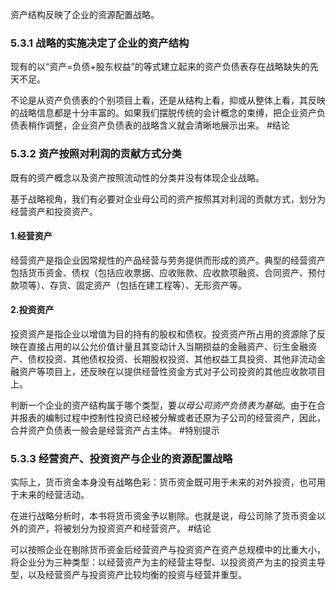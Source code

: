 资产结构反映了企业的资源配置战略。

### 5.3.1 战略的实施决定了企业的资产结构

现有的以“资产=负债+股东权益”的等式建立起来的资产负债表存在战略缺失的先天不足。

不论是从资产负债表的个别项目上看，还是从结构上看，抑或从整体上看，其反映的战略信息都是十分丰富的。如果我们摆脱传统的会计概念的束缚，把企业资产负债表稍作调整，企业资产负债表的战略含义就会清晰地展示出来。 #结论 

### 5.3.2 资产按照对利润的贡献方式分类

既有的资产概念以及资产按照流动性的分类并没有体现企业战略。

基于战略视角，我们有必要对企业母公司的资产按照其对利润的贡献方式，划分为经营资产和投资资产。

#### 1.经营资产

经营资产是指企业因常规性的产品经营与劳务提供而形成的资产。典型的经营资产包括货币资金、债权（包括应收票据、应收账款、应收款项融资、合同资产、预付款项等）、存货、固定资产（包括在建工程等）、无形资产等。

#### 2.投资资产

投资资产是指企业以增值为目的持有的股权和债权。投资资产所占用的资源除了反映在直接占用的以公允价值计量且其变动计入当期损益的金融资产、衍生金融资产、债权投资、其他债权投资、长期股权投资、其他权益工具投资、其他非流动金融资产等项目上，还反映在以提供经营性资金方式对子公司投资的其他应收款项目上。

判断一个企业的资产结构属于哪个类型，要*以母公司资产负债表为基础*。由于在合并报表的编制过程中控制性投资已经被分解或者还原为子公司的经营资产，因此，合并资产负债表一般会是经营资产占主体。 #特别提示 

### 5.3.3 经营资产、投资资产与企业的资源配置战略

实际上，货币资金本身没有战略色彩：货币资金既可用于未来的对外投资，也可用于未来的经营活动。

在进行战略分析时，本书将货币资金予以剔除。也就是说，母公司除了货币资金以外的资产，将被划分为投资资产和经营资产。 #结论 

可以按照企业在剔除货币资金后经营资产与投资资产在资产总规模中的比重大小，将企业分为三种类型：以经营资产为主的经营主导型、以投资资产为主的投资主导型，以及经营资产与投资资产比较均衡的投资与经营并重型。



